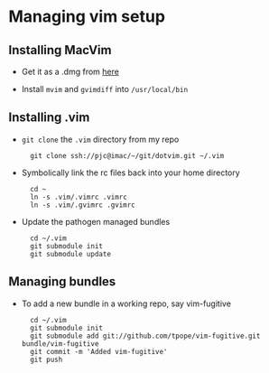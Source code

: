 Managing vim setup
==================

Installing MacVim
-----------------

* Get it as a .dmg from [here](http://macvim-dev.github.io/macvim/)

* Install `mvim` and `gvimdiff` into `/usr/local/bin`


Installing .vim
---------------

* `git clone` the `.vim` directory from my repo

		git clone ssh://pjc@imac/~/git/dotvim.git ~/.vim

* Symbolically link the rc files back into your home directory

		cd ~
		ln -s .vim/.vimrc .vimrc
		ln -s .vim/.gvimrc .gvimrc

* Update the pathogen managed bundles

		cd ~/.vim
		git submodule init
		git submodule update


Managing bundles
----------------

* To add a new bundle in a working repo, say vim-fugitive

		cd ~/.vim
		git submodule init
		git submodule add git://github.com/tpope/vim-fugitive.git bundle/vim-fugitive
		git commit -m 'Added vim-fugitive'
		git push



